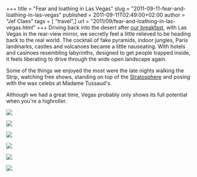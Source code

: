 +++
title = "Fear and loathing in Las Vegas"
slug = "2011-09-11-fear-and-loathing-in-las-vegas"
published = 2011-09-11T02:49:00+02:00
author = "Jef Claes"
tags = [ "travel",]
url = "2011/09/fear-and-loathing-in-las-vegas.html"
+++
Driving back into the desert after [our breakfast](http://www.youtube.com/watch?v=5GHczEmd11E), with Las Vegas in the rear-view mirror, we secretly feel a little relieved to be heading back to the real world. The cocktail of fake pyramids, indoor jungles, Paris landmarks, castles and volcanoes became a little nauseating. With hotels and casinoes resembling labyrinths, designed to get people trapped inside, it feels liberating to drive through the wide open landscape again.

Some of the things we enjoyed the most were the late nights walking the
Strip, watching free shows, standing on top of the
[Stratosphere](http://en.wikipedia.org/wiki/Stratosphere_Las_Vegas) and
posing with the wax celebs at Madame Tussaud's. 

Although we had a great time, Vegas probably only shows its full
potential when you're a highroller.  

[![](/post/images/thumbnails/2011-09-11-fear-and-loathing-in-las-vegas-LasVegas_0371.png)](/post/images/2011-09-11-fear-and-loathing-in-las-vegas-LasVegas_0371.png)

[![](/post/images/thumbnails/2011-09-11-fear-and-loathing-in-las-vegas-LasVegas_0107.png)](/post/images/2011-09-11-fear-and-loathing-in-las-vegas-LasVegas_0107.png)

[![](/post/images/thumbnails/2011-09-11-fear-and-loathing-in-las-vegas-LasVegas_0313.png)](/post/images/2011-09-11-fear-and-loathing-in-las-vegas-LasVegas_0313.png)

[![](/post/images/thumbnails/2011-09-11-fear-and-loathing-in-las-vegas-LasVegas_0360.png)](/post/images/2011-09-11-fear-and-loathing-in-las-vegas-LasVegas_0360.png)

[![](/post/images/thumbnails/2011-09-11-fear-and-loathing-in-las-vegas-LasVegas_0290.png)](/post/images/2011-09-11-fear-and-loathing-in-las-vegas-LasVegas_0290.png)

[![](/post/images/thumbnails/2011-09-11-fear-and-loathing-in-las-vegas-LasVegas_0231.png)](/post/images/2011-09-11-fear-and-loathing-in-las-vegas-LasVegas_0231.png)